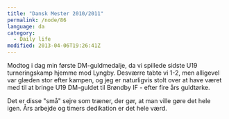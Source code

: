 ```yaml
---
title: "Dansk Mester 2010/2011"
permalink: /node/86
language: da
category:
  - Daily life
modified: 2013-04-06T19:26:41Z
---
```


Modtog i dag min første DM-guldmedalje, da vi spillede sidste U19 turneringskamp hjemme mod Lyngby. Desværre tabte vi 1-2, men alligevel var glæden stor efter kampen, og jeg er naturligvis stolt over at have været med til at bringe U19 DM-guldet til Brøndby IF - efter fire års guldtørke.

Det er disse "små" sejre som træner, der gør, at man ville gøre det hele igen. Års arbejde og timers dedikation er det hele værd.
